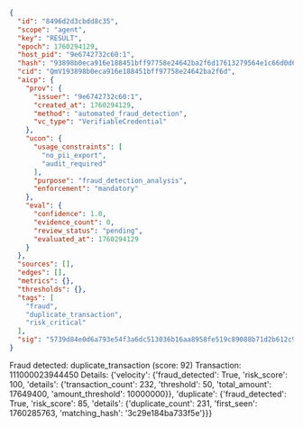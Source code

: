 ```json
{
  "id": "8496d2d3cbdd8c35",
  "scope": "agent",
  "key": "RESULT",
  "epoch": 1760294129,
  "host_pid": "9e6742732c60:1",
  "hash": "93898b0eca916e188451bff97758e24642ba2f6d17613279564e1c66d0d62a7e",
  "cid": "QmV193898b0eca916e188451bff97758e24642ba2f6d",
  "aicp": {
    "prov": {
      "issuer": "9e6742732c60:1",
      "created_at": 1760294129,
      "method": "automated_fraud_detection",
      "vc_type": "VerifiableCredential"
    },
    "ucon": {
      "usage_constraints": [
        "no_pii_export",
        "audit_required"
      ],
      "purpose": "fraud_detection_analysis",
      "enforcement": "mandatory"
    },
    "eval": {
      "confidence": 1.0,
      "evidence_count": 0,
      "review_status": "pending",
      "evaluated_at": 1760294129
    }
  },
  "sources": [],
  "edges": [],
  "metrics": {},
  "thresholds": {},
  "tags": [
    "fraud",
    "duplicate_transaction",
    "risk_critical"
  ],
  "sig": "5739d84e0d6a793e54f3a6dc513036b16aa8958fe519c89088b71d2b612c9319"
}
```

Fraud detected: duplicate_transaction (score: 92)
Transaction: 111000023944450
Details: {'velocity': {'fraud_detected': True, 'risk_score': 100, 'details': {'transaction_count': 232, 'threshold': 50, 'total_amount': 17649400, 'amount_threshold': 10000000}}, 'duplicate': {'fraud_detected': True, 'risk_score': 85, 'details': {'duplicate_count': 231, 'first_seen': 1760285763, 'matching_hash': '3c29e184ba733f5e'}}}